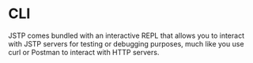 # CLI

JSTP comes bundled with an interactive REPL that allows you to interact with
JSTP servers for testing or debugging purposes, much like you use curl or
Postman to interact with HTTP servers.
